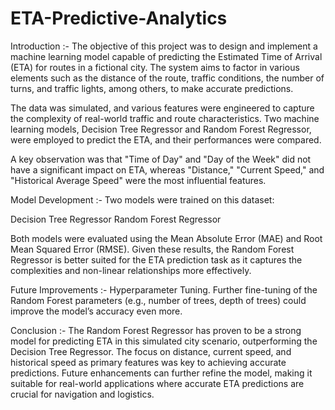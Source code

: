 # ETA-Predictive-Analytics

Introduction :-
The objective of this project was to design and implement a machine learning model capable of predicting the Estimated Time of Arrival (ETA) for routes in a fictional city. The system aims to factor in various elements such as the distance of the route, traffic conditions, the number of turns, and traffic lights, among others, to make accurate predictions.

The data was simulated, and various features were engineered to capture the complexity of real-world traffic and route characteristics. Two machine learning models, Decision Tree Regressor and Random Forest Regressor, were employed to predict the ETA, and their performances were compared.

A key observation was that "Time of Day" and "Day of the Week" did not have a significant impact on ETA, whereas "Distance," "Current Speed," and "Historical Average Speed" were the most influential features.

Model Development :-
Two models were trained on this dataset:

Decision Tree Regressor
Random Forest Regressor

Both models were evaluated using the Mean Absolute Error (MAE) and Root Mean Squared Error (RMSE).
Given these results, the Random Forest Regressor is better suited for the ETA prediction task as it captures the complexities and non-linear relationships more effectively.

Future Improvements :-
Hyperparameter Tuning.
Further fine-tuning of the Random Forest parameters (e.g., number of trees, depth of trees) could improve the model’s accuracy even more.

Conclusion :-
The Random Forest Regressor has proven to be a strong model for predicting ETA in this simulated city scenario, outperforming the Decision Tree Regressor. The focus on distance, current speed, and historical speed as primary features was key to achieving accurate predictions. Future enhancements can further refine the model, making it suitable for real-world applications where accurate ETA predictions are crucial for navigation and logistics.
